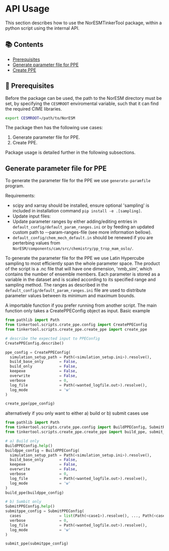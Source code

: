# API Usage
This section describes how to use the NorESMTinkerTool package, within a python script using the internal API.

## 📚 Contents
- [Prerequisites](#prerequisites)
- [Generate parameter file for PPE](#generate-parameter-file-for-ppe)
- [Create PPE](#create-ppe)

## 📣 Prerequisites

Before the package can be used, the path to the NorESM directory must be set, by specifying the `CESMROOT` enviromental variable, such that it can find the required CIME libraries.

```bash
export CESMROOT=/path/to/NorESM
```

The package then has the following use cases:

1. Generate parameter file for PPE.
2. Create PPE.

Package usage is detailed further in the following subsections.


## Generate parameter file for PPE

To generate the parameter file for the PPE we use `generate-paramfile` program.

Requirements:

- scipy and xarray should be installed, ensure optional 'sampling' is included in installation command `pip install -e .[sampling]`.
- Update input files:
- Update parameter ranges by either adding/editing entries in `default_config/default_param_ranges.ini` or by feeding an updated custom path to --param-ranges-file (see more information bellow).
- `default_config/chem_mech_default.in` should be renewed if you are perterbing values from `NorESM/components/cam/src/chemistry/pp_trop_mam_oslo/`.

To generate the parameter file for the PPE we use Latin Hypercube sampling 
to most efficiently span the whole parameter space. 
The product of the script is a .nc file that will have one dimension, 
'nmb_sim', which contains the number of ensemble members. Each parameter is 
stored as a variable in the dataset and is scaled according to its 
specified range and sampling method. The ranges as described in the
`default_config/default_param_ranges.ini` file are used to distribute
parameter values between its minimum and maximum bounds.


A importable function if you prefer running from another script. The main function only takes a CreatePPEConfig object as input. Basic example
```python
from pathlib import Path
from tinkertool.scripts.crate_ppe.config import CreatePPEConfig
from tinkertool.scripts.create_ppe.create_ppe import create_ppe

# describe the expected input to PPEConfig
CreatePPEConfig.describe()

ppe_config = CreatePPEConfig(
  simulation_setup_path = Path(<simulation_setup.ini>).resolve(),
  build_base_only       = False,
  build_only            = False,
  keepexe               = False,
  overwrite             = False,
  verbose               = 0,
  log_file              = Path(<wanted_logfile.out>).resolve(),
  log_mode              = 'w'
)

create_ppe(ppe_config)
```
alternatively if you only want to either a) build or b) submit cases use
```python
from pathlib import Path
from tinkertool.scripts.crate_ppe.config import BuildPPEConfig, SubmitPPEConfig
from tinkertool.scripts.create_ppe.create_ppe import build_ppe, submit_ppe

# a) Build only
BuildPPEConfig.help()
buildppe_config = BuildPPEConfig(
  simulation_setup_path = Path(<simulation_setup.ini>).resolve(),
  build_base_only       = False,
  keepexe               = False,
  overwrite             = False,
  verbose               = 0,
  log_file              = Path(<wanted_logfile.out>).resolve(),
  log_mode              = 'w'
)
build_ppe(buildppe_config)

# b) Sumbit only
SubmitPPEConfig.help()
submitppe_config = SubmitPPEConfig(
  cases                 = list(Path(<case1>).resolve(), ..., Path(<caseX>).resolve())
  verbose               = 0,
  log_file              = Path(<wanted_logfile.out>).resolve(),
  log_mode              = 'w'
)

submit_ppe(submitppe_config)
```